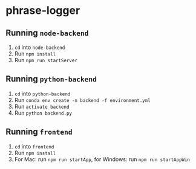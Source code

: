 # phrase-logger

## Running `node-backend`
  1. `cd` into `node-backend`
  2. Run `npm install`
  3. Run `npm run startServer`
  
## Running `python-backend`
  1. `cd` into `python-backend`
  2. Run `conda env create -n backend -f environment.yml`
  3. Run `activate backend`
  4. Run `python backend.py`

## Running `frontend`
  1. `cd` into `frontend`
  2. Run `npm install`
  3. For Mac: run `npm run startApp`, for Windows: run `npm run startAppWin`
